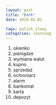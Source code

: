 ```yaml
---
layout: post
title: "Bank"
date: 2019-02-02

tags: polish slowy
categories: learning
---
```

1. okienko
2. pieniądze
3. wymiana walut
4. kupno
5. sprzedaż
6. ochroniarz
7. alarm
8. bankomat
9. karta
10. depozyt